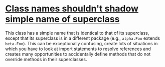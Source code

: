 # [Class names shouldn't shadow simple name of superclass](https://spotbugs.readthedocs.io/en/latest/bugDescriptions.html#NM_SAME_SIMPLE_NAME_AS_SUPERCLASS)

 This class has a simple name that is identical to that of its superclass, except
that its superclass is in a different package (e.g., `alpha.Foo` extends `beta.Foo`).
This can be exceptionally confusing, create lots of situations in which you have to look at import statements
to resolve references and creates many
opportunities to accidentally define methods that do not override methods in their superclasses.